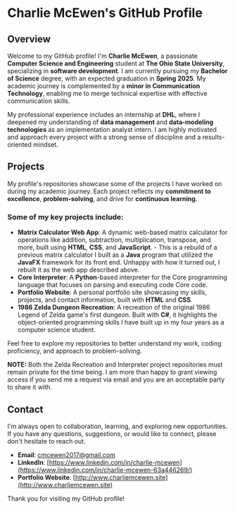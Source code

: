 # Charlie McEwen's GitHub Profile

## Overview

Welcome to my GitHub profile! I'm **Charlie McEwen**, a passionate **Computer Science and Engineering** student at **The Ohio State University**, specializing in **software development**. I am currently pursuing my **Bachelor of Science** degree, with an expected graduation in **Spring 2025**. My academic journey is complemented by a **minor in Communication Technology**, enabling me to merge technical expertise with effective communication skills.

My professional experience includes an internship at **DHL**, where I deepened my understanding of **data management** and **data-modeling technologies** as an implementation analyst intern. I am highly motivated and approach every project with a strong sense of discipline and a results-oriented mindset.

## Projects

My profile's repositories showcase some of the projects I have worked on during my academic journey. Each project reflects my **commitment to excellence**, **problem-solving**, and drive for **continuous learning**.

### Some of my key projects include:
- **Matrix Calculator Web App**: A dynamic web-based matrix calculator for operations like addition, subtraction, multiplication, transpose, and more, built using **HTML**, **CSS**, and **JavaScript**.
        - This is a rebuild of a previous matrix calculator I built as a **Java** program that utilized the **JavaFX** framework for its front end. Unhappy with how it turned out, I rebuilt it as the web app described above.
- **Core Interpreter**: A **Python**-based interpreter for the Core programming language that focuses on parsing and executing code Core code.
- **Portfolio Website**: A personal portfolio site showcasing my skills, projects, and contact information, built with **HTML** and **CSS**. 
- **1986 Zelda Dungeon Recreation**: A recreation of the original 1986 Legend of Zelda game's first dungeon. Built with **C#**, it highlights the object-oriented programming skills I have built up in my four years as a computer science student.

Feel free to explore my repositories to better understand my work, coding proficiency, and approach to problem-solving. 

**NOTE:** Both the Zelda Recreation and Interpreter project repositories must remain private for the time being. I am more than happy to grant viewing access if you send me a request via email and you are an acceptable party to share it with.

## Contact

I'm always open to collaboration, learning, and exploring new opportunities. If you have any questions, suggestions, or would like to connect, please don't hesitate to reach out.

- **Email**: [cmcewen2017@gmail.com](mailto:cmcewen2017@gmail.com)
- **LinkedIn**: [https://www.linkedin.com/in/charlie-mcewen](https://www.linkedin.com/in/charlie-mcewen-63a446269/)
- **Portfolio Website**: [http://www.charliemcewen.site](http://www.charliemcewen.site)

Thank you for visiting my GitHub profile!
